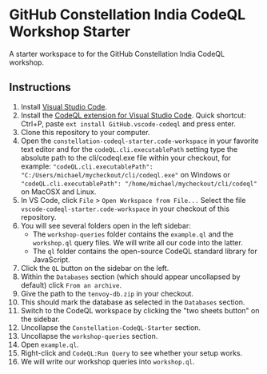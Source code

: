# GitHub Constellation India CodeQL Workshop Starter

A starter workspace to for the GitHub Constellation India CodeQL workshop.

## Instructions

1. Install [Visual Studio Code](https://code.visualstudio.com).
1. Install the [CodeQL extension for Visual Studio Code](https://marketplace.visualstudio.com/items?itemName=github.vscode-codeql). Quick shortcut: Ctrl+P, paste `ext install GitHub.vscode-codeql` and press enter.
1. Clone this repository to your computer.
1. Open the `constellation-codeql-starter.code-workspace` in your favorite text editor and for the `codeQL.cli.executablePath` setting type the absolute path to the cli/codeql.exe file within your checkout, for example: `"codeQL.cli.executablePath": "C:/Users/michael/mycheckout/cli/codeql.exe"` on Windows or `"codeQL.cli.executablePath": "/home/michael/mycheckout/cli/codeql"` on MacOSX and Linux.
1. In VS Code, click `File` > `Open Workspace from File...` Select the file `vscode-codeql-starter.code-workspace` in your checkout of this repository.
1. You will see several folders open in the left sidebar:
    - The `workshop-queries` folder contains the `example.ql` and the `workshop.ql` query files. We will write all our code into the latter.
    - The `ql` folder contains the open-source CodeQL standard library for JavaScript.
1. Click the `QL` button on the sidebar on the left.
1. Within the `Databases` section (which should appear uncollapsed by default) click `From an archive`.
1. Give the path to the `tenvoy-db.zip` in your checkout.
1. This should mark the database as selected in the `Databases` section.
1. Switch to the CodeQL workspace by clicking the "two sheets button" on the sidebar.
1. Uncollapse the `Constellation-CodeQL-Starter` section.
1. Uncollapse the `workshop-queries` section.
1. Open `example.ql`.
1. Right-click and `CodeQL:Run Query` to see whether your setup works.
1. We will write our workshop queries into `workshop.ql`.
